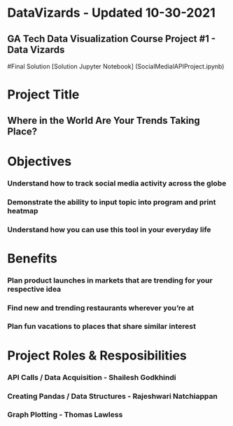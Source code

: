 # DataVizards - Updated 10-30-2021
## GA Tech Data Visualization Course Project #1 - Data Vizards

#Final Solution 
[Solution Jupyter Notebook] (SocialMedialAPIProject.ipynb)

# Project Title
## Where in the World Are Your Trends Taking Place?

# Objectives

### Understand how to track social media activity across the globe
### Demonstrate the ability to input topic into program and print heatmap
### Understand how you can use this tool in your everyday life

# Benefits

### Plan product launches in markets that are trending for your respective idea
### Find new and trending restaurants wherever you’re at
### Plan fun vacations to places that share similar interest

# Project Roles & Resposibilities
### API Calls / Data Acquisition - Shailesh Godkhindi
### Creating Pandas / Data Structures - Rajeshwari Natchiappan
### Graph Plotting - Thomas Lawless






